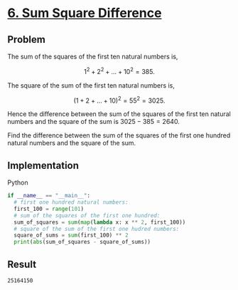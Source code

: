 # [6. Sum Square Difference](https://projecteuler.net/problem=6)

## Problem

The sum of the squares of the first ten natural numbers is,

$$1^2 + 2^2 + ... + 10^2 = 385.$$

The square of the sum of the first ten natural numbers is,

$$(1 + 2 + ... + 10)^2 = 55^2 = 3025.$$

Hence the difference between the sum of the squares of the first ten natural numbers and the square of the sum is $3025 - 385 = 2640$.

Find the difference between the sum of the squares of the first one hundred natural numbers and the square of the sum.

## Implementation

Python

```python
if __name__ == "__main__":
  # first one hundred natural numbers:
  first_100 = range(101)
  # sum of the squares of the first one hundred:
  sum_of_squares = sum(map(lambda x: x ** 2, first_100))
  # square of the sum of the first one hudred numbers:
  square_of_sums = sum(first_100) ** 2
  print(abs(sum_of_squares - square_of_sums))
```

## Result

```
25164150
```
